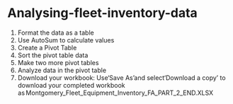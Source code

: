 # Analysing-fleet-inventory-data

1.	Format the data as a table
2.	Use AutoSum to calculate values
3.	Create a Pivot Table
4.	Sort the pivot table data
5.	Make two more pivot tables 
6.	Analyze data in the pivot table
7.	Download your workbook: Use‘Save As’and select‘Download a copy’ to download your completed workbook as Montgomery_Fleet_Equipment_Inventory_FA_PART_2_END.XLSX
